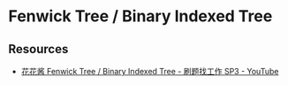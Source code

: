# Fenwick Tree / Binary Indexed Tree

## Resources

* [花花酱 Fenwick Tree / Binary Indexed Tree - 刷题找工作 SP3 - YouTube](https://www.youtube.com/watch?v=WbafSgetDDk)
